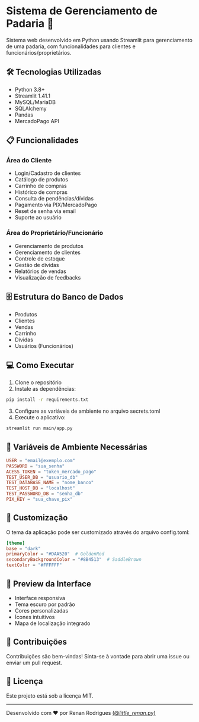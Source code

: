 # Sistema de Gerenciamento de Padaria 🥖

Sistema web desenvolvido em Python usando Streamlit para gerenciamento de uma padaria, com funcionalidades para clientes e funcionários/proprietários.

## 🛠️ Tecnologias Utilizadas

- Python 3.8+
- Streamlit 1.41.1
- MySQL/MariaDB
- SQLAlchemy
- Pandas
- MercadoPago API

## 📋 Funcionalidades

### Área do Cliente

- Login/Cadastro de clientes
- Catálogo de produtos
- Carrinho de compras
- Histórico de compras
- Consulta de pendências/dívidas
- Pagamento via PIX/MercadoPago
- Reset de senha via email
- Suporte ao usuário

### Área do Proprietário/Funcionário

- Gerenciamento de produtos
- Gerenciamento de clientes
- Controle de estoque
- Gestão de dívidas
- Relatórios de vendas
- Visualização de feedbacks

## 🗄️ Estrutura do Banco de Dados

- Produtos
- Clientes
- Vendas
- Carrinho
- Dívidas
- Usuários (Funcionários)

## 💻 Como Executar

1. Clone o repositório
2. Instale as dependências:

```bash
pip install -r requirements.txt
```

3. Configure as variáveis de ambiente no arquivo secrets.toml
4. Execute o aplicativo:

```bash
streamlit run main/app.py
```

## 🔐 Variáveis de Ambiente Necessárias

```toml
USER = "email@exemplo.com"
PASSWORD = "sua_senha"
ACESS_TOKEN = "token_mercado_pago"
TEST_USER_DB = "usuario_db"
TEST_DATABASE_NAME = "nome_banco"
TEST_HOST_DB = "localhost"
TEST_PASSWORD_DB = "senha_db"
PIX_KEY = "sua_chave_pix"
```

## 🎨 Customização

O tema da aplicação pode ser customizado através do arquivo config.toml:

```toml
[theme]
base = "dark"
primaryColor = "#DAA520"  # GoldenRod
secondaryBackgroundColor = "#8B4513"  # SaddleBrown
textColor = "#FFFFFF"
```

## 📱 Preview da Interface

- Interface responsiva
- Tema escuro por padrão
- Cores personalizadas
- Ícones intuitivos
- Mapa de localização integrado

## 🤝 Contribuições

Contribuições são bem-vindas! Sinta-se à vontade para abrir uma issue ou enviar um pull request.

## 📄 Licença

Este projeto está sob a licença MIT.

---

Desenvolvido com ❤️ por Renan Rodrigues [(@_little_renan_.py)](https://instagram.com/@__little_renan__.py)
